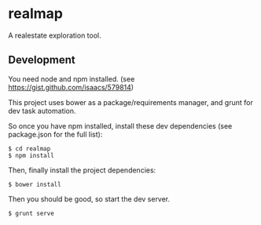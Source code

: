 # realmap
A realestate exploration tool.

## Development

You need node and npm installed. (see https://gist.github.com/isaacs/579814)

This project uses bower as a package/requirements manager, and grunt for dev task automation.

So once you have npm installed, install these dev dependencies (see package.json for the full list):

    $ cd realmap
    $ npm install

Then, finally install the project dependencies:

    $ bower install

Then you should be good, so start the dev server.

    $ grunt serve
